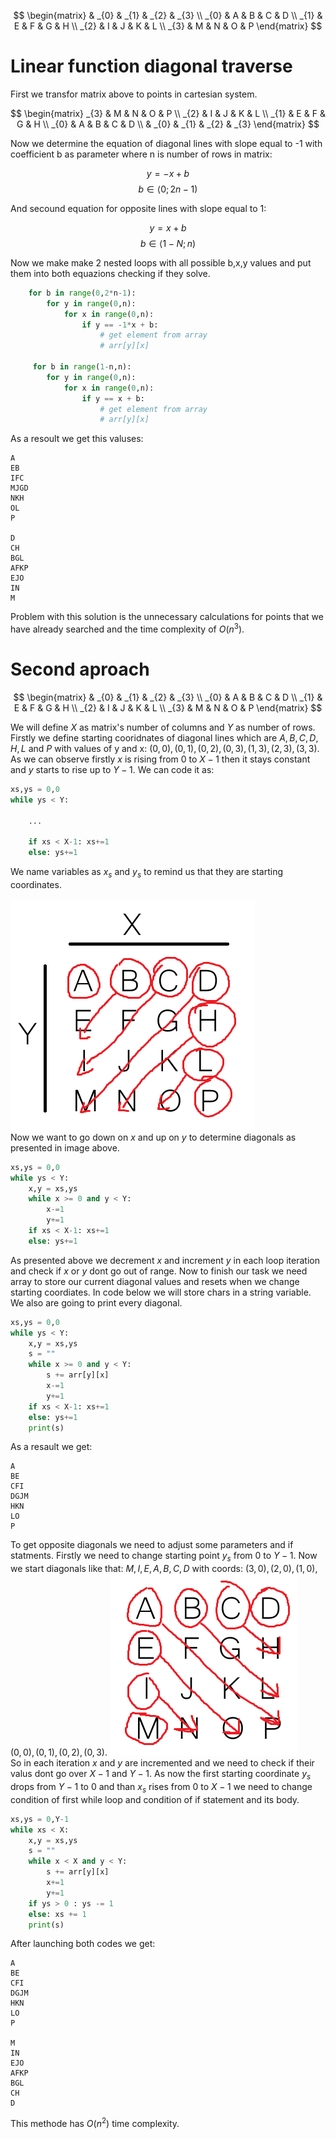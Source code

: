 $$
\begin{matrix}
         & _{0} & _{1} & _{2} & _{3} \\
    _{0} &   A  &   B  &   C  &   D  \\
    _{1} &   E  &   F  &   G  &   H  \\
    _{2} &   I  &   J  &   K  &   L  \\
    _{3} &   M  &   N  &   O  &   P    
\end{matrix}
$$

# Linear function diagonal traverse
First we transfor matrix above to points in cartesian system.

$$
\begin{matrix}
    _{3} &   M  &   N  &   O  &   P  \\  
    _{2} &   I  &   J  &   K  &   L  \\
    _{1} &   E  &   F  &   G  &   H  \\
    _{0} &   A  &   B  &   C  &   D  \\
         & _{0} & _{1} & _{2} & _{3}
\end{matrix}
$$

Now we determine the equation of diagonal lines with slope equal to -1 with coefficient b as parameter where n is number of rows in matrix:

$$
         y = -x + b
$$
$$
         b \in \langle 0;2n - 1)
$$

And secound equation for opposite lines with slope equal to 1:

$$
y = x + b
$$
$$
b \in \langle 1-N;n)
$$

Now we make make 2 nested loops with all possible b,x,y values and put them into both equazions checking if they solve.

```python
    for b in range(0,2*n-1):
        for y in range(0,n):
            for x in range(0,n):
                if y == -1*x + b: 
                    # get element from array
                    # arr[y][x]

     for b in range(1-n,n):
        for y in range(0,n):
            for x in range(0,n):
                if y == x + b: 
                    # get element from array
                    # arr[y][x]
```
As a resoult we get this valuses:
```
A
EB
IFC
MJGD
NKH
OL
P

D
CH
BGL
AFKP
EJO
IN
M
```
Problem with this solution is the unnecessary calculations for points that we have already searched and the time complexity of $O(n^{3})$.

# Second aproach

$$
\begin{matrix}
         & _{0} & _{1} & _{2} & _{3} \\
    _{0} &   A  &   B  &   C  &   D  \\
    _{1} &   E  &   F  &   G  &   H  \\
    _{2} &   I  &   J  &   K  &   L  \\
    _{3} &   M  &   N  &   O  &   P    
\end{matrix}
$$

We will define $X$ as matrix's number of columns and $Y$ as number of rows. <br>
Firstly we define starting cooridnates of diagonal lines which are $A,B,C,D,H,L$ and $P$ with values of y and x: $(0,0) , (0,1) , (0,2) , (0,3) , (1,3) , (2,3) , (3,3)$. <br>
As we can observe firstly $x$ is rising from $0$ to $X-1$ then it stays constant and $y$ starts to rise up to $Y-1$. We can code it as:
``` python
xs,ys = 0,0
while ys < Y:
    
    ...

    if xs < X-1: xs+=1
    else: ys+=1
```
We name variables as $x_s$ and $y_s$ to remind us that they are starting coordinates. <br><br>
![](./image.png) <br>
Now we want to go down on $x$ and up on $y$ to determine diagonals as presented in image above.
```python
xs,ys = 0,0
while ys < Y:
    x,y = xs,ys
    while x >= 0 and y < Y:
        x-=1
        y+=1
    if xs < X-1: xs+=1
    else: ys+=1
```
As presented above we decrement $x$ and increment $y$ in each loop iteration and check if $x$ or $y$ dont go out of range. Now to finish our task we need array to store our current diagonal values and resets when we change starting coordiates. In code below we will store chars in a string variable. We also are going to print every diagonal.
```python
xs,ys = 0,0
while ys < Y:
    x,y = xs,ys
    s = ""
    while x >= 0 and y < Y:
        s += arr[y][x]
        x-=1
        y+=1
    if xs < X-1: xs+=1
    else: ys+=1
    print(s)
```
As a resault we get:
```
A
BE
CFI
DGJM
HKN
LO
P
```
To get opposite diagonals we need to adjust some parameters and if statments. Firstly we need to change starting point $y_s$ from $0$ to $Y-1$. Now we start diagonals like that: $M,I,E,A,B,C,D$ with coords: $(3,0) , (2,0) , (1,0) , (0,0) , (0,1) , (0,2) , (0,3)$.
![](./image2.png)<br> 
So in each iteration $x$ and $y$ are incremented and we need to check if their valus dont go over $X-1$ and $Y-1$. As now the first starting coordinate $y_s$ drops from $Y-1$ to $0$ and than $x_s$ rises from $0$ to $X-1$ we need to change condition of first while loop and condition of if statement and its body.
```python
xs,ys = 0,Y-1
while xs < X:
    x,y = xs,ys
    s = ""
    while x < X and y < Y:
        s += arr[y][x]
        x+=1
        y+=1
    if ys > 0 : ys -= 1
    else: xs += 1
    print(s)
``` 
After launching both codes we get:
```
A
BE
CFI
DGJM
HKN
LO
P

M
IN
EJO
AFKP
BGL
CH
D
```
This methode has $O(n^{2})$ time complexity.

